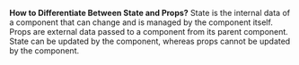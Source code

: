 **How to Differentiate Between State and Props?**
State is the internal data of a component that can change and is managed by the component itself. Props are external data passed to a component from its parent component. State can be updated by the component, whereas props cannot be updated by the component.